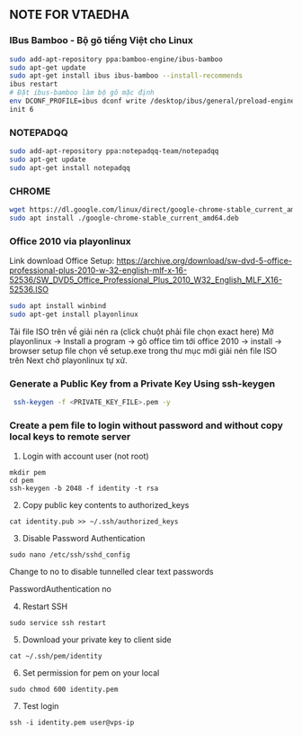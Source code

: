 
## NOTE FOR VTAEDHA

### IBus Bamboo - Bộ gõ tiếng Việt cho Linux

```sh
sudo add-apt-repository ppa:bamboo-engine/ibus-bamboo
sudo apt-get update
sudo apt-get install ibus ibus-bamboo --install-recommends
ibus restart
# Đặt ibus-bamboo làm bộ gõ mặc định
env DCONF_PROFILE=ibus dconf write /desktop/ibus/general/preload-engines "['BambooUs', 'Bamboo']" && gsettings set org.gnome.desktop.input-sources sources "[('xkb', 'us'), ('ibus', 'Bamboo')]"
init 6
```
### NOTEPADQQ
```sh
sudo add-apt-repository ppa:notepadqq-team/notepadqq
sudo apt-get update
sudo apt-get install notepadqq
```

### CHROME
```sh
wget https://dl.google.com/linux/direct/google-chrome-stable_current_amd64.deb
sudo apt install ./google-chrome-stable_current_amd64.deb
```

### Office 2010 via playonlinux
Link download Office Setup: https://archive.org/download/sw-dvd-5-office-professional-plus-2010-w-32-english-mlf-x-16-52536/SW_DVD5_Office_Professional_Plus_2010_W32_English_MLF_X16-52536.ISO
```sh
sudo apt install winbind
sudo apt-get install playonlinux
```
Tải file ISO trên về giải nén ra (click chuột phải file chọn exact here) 
Mở playonlinux -> Install a program -> gõ office tìm tới office 2010 -> install -> browser setup file chọn về setup.exe trong thư mục mới giải nén file ISO trên 
Next chờ playonlinux tự xử. 

### Generate a Public Key from a Private Key Using ssh-keygen

```sh
 ssh-keygen -f <PRIVATE_KEY_FILE>.pem -y
```
### Create a pem file to login without password and without copy local keys to remote server

1. Login with account user (not root)

```
mkdir pem
cd pem
ssh-keygen -b 2048 -f identity -t rsa
```

2. Copy public key contents to authorized_keys

```
cat identity.pub >> ~/.ssh/authorized_keys
```

3. Disable Password Authentication

```
sudo nano /etc/ssh/sshd_config
```

Change to no to disable tunnelled clear text passwords

PasswordAuthentication no

4. Restart SSH

```
sudo service ssh restart
```

5. Download your private key to client side

```
cat ~/.ssh/pem/identity
```

6. Set permission for pem on your local

```
sudo chmod 600 identity.pem
```

7. Test login

```
ssh -i identity.pem user@vps-ip
```

